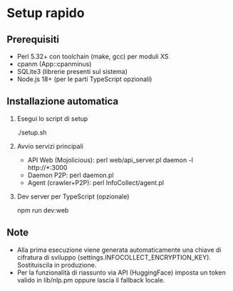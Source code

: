 Setup rapido
============

Prerequisiti
------------
- Perl 5.32+ con toolchain (make, gcc) per moduli XS
- cpanm (App::cpanminus)
- SQLite3 (librerie presenti sul sistema)
- Node.js 18+ (per le parti TypeScript opzionali)

Installazione automatica
------------------------
1) Esegui lo script di setup

   ./setup.sh

2) Avvio servizi principali

   - API Web (Mojolicious):  perl web/api_server.pl daemon -l http://*:3000
   - Daemon P2P:              perl daemon.pl
   - Agent (crawler+P2P):     perl InfoCollect/agent.pl

3) Dev server per TypeScript (opzionale)

   npm run dev:web

Note
----
- Alla prima esecuzione viene generata automaticamente una chiave di cifratura di sviluppo (settings.INFOCOLLECT_ENCRYPTION_KEY). Sostituiscila in produzione.
- Per la funzionalità di riassunto via API (HuggingFace) imposta un token valido in lib/nlp.pm oppure lascia il fallback locale.

